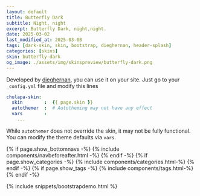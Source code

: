 ```yaml
---
layout: default
title: Butterfly Dark
subtitle: Night, night
excerpt: Butterfly Dark, night,night.
date: 2025-03-02
last_modified_at: 2025-03-08
tags: [dark-skin, skin, bootstrap, dieghernan, header-splash]
categories: [skins]
skin: butterfly-dark
og_image: ./assets/img/skinspreview/butterfly-dark.png
---
```



Developed by [dieghernan](https://github.com/dieghernan/), you can use it on your site. Just go to your `_config.yml` file and modify this lines

```yaml
chulapa-skin: 
  skin        :  {{ page.skin }}
  autothemer  :  # Autotheming may not have any effect
  vars        :    
    ...
```


While `autothemer` does not override the skin, it may not be fully functional. You can modify the theme defaults via `vars`.




{% if page.show_bottomnavs -%}
{% include components/navbeforeafter.html -%}
{% endif -%}
{% if page.show_categories -%}
{% include components/categories.html-%}
{% endif -%}
{% if page.show_tags -%}
{% include components/tags.html-%}
{% endif -%}


{% include snippets/bootstrapdemo.html  %}
